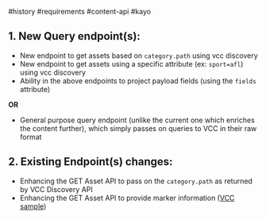 #history #requirements #content-api #kayo

## 1. New Query endpoint(s):
* New endpoint to get assets based on `category.path` using vcc discovery
* New endpoint to get assets using a specific attribute (ex: `sport=afl`) using vcc discovery
* Ability in the above endpoints to project payload fields (using the `fields` attribute)

**OR** 
-   General purpose query endpoint (unlike the current one which enriches the content further), which simply passes on queries to VCC in their raw format 

## 2. Existing Endpoint(s) changes:
* Enhancing the GET Asset API to pass on the `category.path` as returned by VCC Discovery API
* Enhancing the GET Asset API to provide marker information ([VCC sample](https://ares.content-discovery.cf.streamotion-prod.vmnd.tv/api/v1/assets/9437?extraFields=markers))